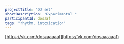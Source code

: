 ```yaml
---
projectTitle: "DJ set"
shortDescription: "Experimental "
participantId: dosaaf
tags: "rhythm, intoxication"
---
```


[https://vk.com/dosaaaaaaf](https://vk.com/dosaaaaaaf)
